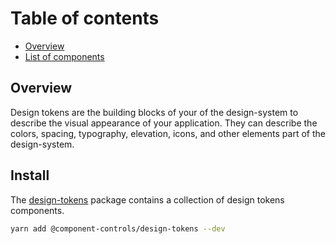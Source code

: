 # Table of contents

-   [Overview](#overview)
-   [List of components](#list-of-components)

## Overview

Design tokens are the building blocks of your of the design-system to describe the visual appearance of your application. They can describe the colors, spacing, typography, elevation, icons, and other elements part of the design-system.


## Install

The [design-tokens](https://github.com/ccontrols/component-controls/tree/master/ui/design-tokens) package contains a collection of design tokens components.

```sh
yarn add @component-controls/design-tokens --dev
```